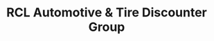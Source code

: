 ---
title: "RCL Automotive & Tire Discounter Group"
url: /smiths-falls/rcl-automotive-und-tire-discounter-group/
shop: Autowerkstatt
---